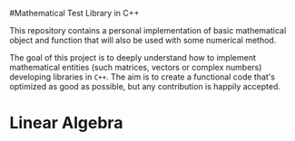 #Mathematical Test Library in C++

This repository contains a personal implementation of basic mathematical object and function that will also be used with some numerical method.

The goal of this project is to deeply understand how to implement mathematical entities (such matrices, vectors or complex numbers) developing libraries in `C++`. The aim is to create a functional code that's optimized as good as possible, but any contribution is happily accepted.

# Linear Algebra
